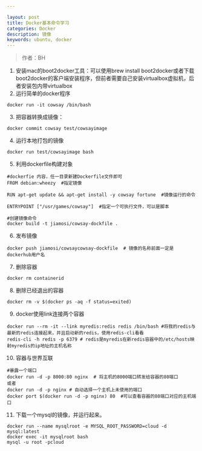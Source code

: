 ```yaml
---

layout: post
title: Docker基本命令学习
categories: Docker
description: 镜像
keywords: ubuntu, docker
---
```

> 作者：BH

 1. 安装mac的boot2docker工具：可以使用brew install boot2docker或者下载boot2docker的客户端安装程序，但前者需要自己安装virtualbox虚拟机，后者安装包内带virtualbox
 2. 运行简单的docker程序
 ```
 docker run -it cowsay /bin/bash
 ```
 3. 把容器转换成镜像：
 ```
 docker commit cowsay test/cowsayimage
 ```  
 4. 运行本地打包的镜像
 ```
 docker run test/cowsayimage bash
 ```
 5. 利用dockerfile构建对象
 ```
 #dockerfie 内容，任一目录新建Dockerfile文件即可
 FROM debian:wheezy  #指定镜像

 RUN apt-get update && apt-get install -y cowsay fortune  #镜像运行的命令

 ENTRYPOINT ["/usr/games/cowsay"]  #指定一个可执行文件，可以是脚本

 #创建镜像命令
 docker build -t jiamosi/cowsay-dockfile .
 ```
 6. 发布镜像
 ```
 docker push jiamosi/cowsaycowsay-dockfile  # 镜像的名称前面一定是dockerhub用户名
 ```
 7. 删除容器
 ```
 docker rm containerid
 ```
 8. 删除已经退出的容器
 ```
 docker rm -v $(docker ps -aq -f status=exited)
 ```

 9. docker使用link连接两个容器
 ```
 docker run --rm -it --link myredis:redis redis /bin/bash #将我的redis与最新的redis连接起来，并且启动新的redis，使用redis-cli看看
 redis-cli -h redis -p 6379 # redis是myredis在新redis容器中的/etc/hosts映射myredis的ip地址的主机名称
 ```

 10. 容器与世界互联
 ```
 #暴露一个端口
 docker run -d -p 8000:80 nginx  # 将主机的8000端口转发给容器的80端口
 或者
 docker run -d -p nginx # 自动选择一个主机上未使用的端口
 docker port $(docker run -d -p nginx) 80  #可以查看容器的80端口对应的主机端口
 ``` 

 11. 下载一个mysql的镜像，并运行起来。
 ```
 docker run --name mysqlroot -e MYSQL_ROOT_PASSWORD=cloud -d mysql:latest
 docker exec -it mysqlroot bash
 mysql -u root -pcloud
 ``` 










